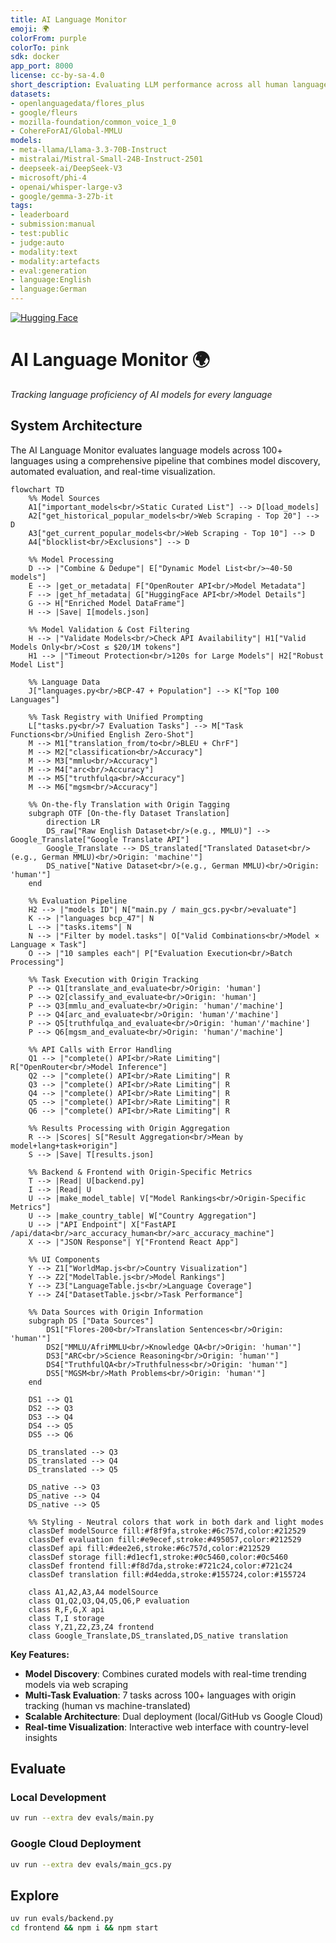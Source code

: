 ```yaml
---
title: AI Language Monitor
emoji: 🌍
colorFrom: purple
colorTo: pink
sdk: docker
app_port: 8000
license: cc-by-sa-4.0
short_description: Evaluating LLM performance across all human languages.
datasets:
- openlanguagedata/flores_plus
- google/fleurs
- mozilla-foundation/common_voice_1_0
- CohereForAI/Global-MMLU
models:
- meta-llama/Llama-3.3-70B-Instruct
- mistralai/Mistral-Small-24B-Instruct-2501
- deepseek-ai/DeepSeek-V3
- microsoft/phi-4
- openai/whisper-large-v3
- google/gemma-3-27b-it
tags:
- leaderboard
- submission:manual
- test:public
- judge:auto
- modality:text
- modality:artefacts
- eval:generation
- language:English
- language:German
---
```


<!--
Check out the configuration reference at https://huggingface.co/docs/hub/spaces-config-reference 
For tag meaning, see https://huggingface.co/spaces/leaderboards/LeaderboardsExplorer
-->


[![Hugging Face](https://img.shields.io/badge/🤗%20Hugging%20Face-Space-purple)](https://huggingface.co/spaces/datenlabor-bmz/ai-language-monitor)

# AI Language Monitor 🌍

_Tracking language proficiency of AI models for every language_

## System Architecture

The AI Language Monitor evaluates language models across 100+ languages using a comprehensive pipeline that combines model discovery, automated evaluation, and real-time visualization.

```mermaid
flowchart TD
    %% Model Sources
    A1["important_models<br/>Static Curated List"] --> D[load_models]
    A2["get_historical_popular_models<br/>Web Scraping - Top 20"] --> D
    A3["get_current_popular_models<br/>Web Scraping - Top 10"] --> D
    A4["blocklist<br/>Exclusions"] --> D
    
    %% Model Processing
    D --> |"Combine & Dedupe"| E["Dynamic Model List<br/>~40-50 models"]
    E --> |get_or_metadata| F["OpenRouter API<br/>Model Metadata"]
    F --> |get_hf_metadata| G["HuggingFace API<br/>Model Details"]
    G --> H["Enriched Model DataFrame"]
    H --> |Save| I[models.json]
    
    %% Model Validation & Cost Filtering
    H --> |"Validate Models<br/>Check API Availability"| H1["Valid Models Only<br/>Cost ≤ $20/1M tokens"]
    H1 --> |"Timeout Protection<br/>120s for Large Models"| H2["Robust Model List"]
    
    %% Language Data
    J["languages.py<br/>BCP-47 + Population"] --> K["Top 100 Languages"]
    
    %% Task Registry with Unified Prompting
    L["tasks.py<br/>7 Evaluation Tasks"] --> M["Task Functions<br/>Unified English Zero-Shot"]
    M --> M1["translation_from/to<br/>BLEU + ChrF"]
    M --> M2["classification<br/>Accuracy"]
    M --> M3["mmlu<br/>Accuracy"]
    M --> M4["arc<br/>Accuracy"] 
    M --> M5["truthfulqa<br/>Accuracy"]
    M --> M6["mgsm<br/>Accuracy"]
    
    %% On-the-fly Translation with Origin Tagging
    subgraph OTF [On-the-fly Dataset Translation]
        direction LR
        DS_raw["Raw English Dataset<br/>(e.g., MMLU)"] --> Google_Translate["Google Translate API"]
        Google_Translate --> DS_translated["Translated Dataset<br/>(e.g., German MMLU)<br/>Origin: 'machine'"]
        DS_native["Native Dataset<br/>(e.g., German MMLU)<br/>Origin: 'human'"]
    end
    
    %% Evaluation Pipeline
    H2 --> |"models ID"| N["main.py / main_gcs.py<br/>evaluate"]
    K --> |"languages bcp_47"| N
    L --> |"tasks.items"| N
    N --> |"Filter by model.tasks"| O["Valid Combinations<br/>Model × Language × Task"]
    O --> |"10 samples each"| P["Evaluation Execution<br/>Batch Processing"]
    
    %% Task Execution with Origin Tracking
    P --> Q1[translate_and_evaluate<br/>Origin: 'human']
    P --> Q2[classify_and_evaluate<br/>Origin: 'human']
    P --> Q3[mmlu_and_evaluate<br/>Origin: 'human'/'machine']
    P --> Q4[arc_and_evaluate<br/>Origin: 'human'/'machine']
    P --> Q5[truthfulqa_and_evaluate<br/>Origin: 'human'/'machine']
    P --> Q6[mgsm_and_evaluate<br/>Origin: 'human'/'machine']
    
    %% API Calls with Error Handling
    Q1 --> |"complete() API<br/>Rate Limiting"| R["OpenRouter<br/>Model Inference"]
    Q2 --> |"complete() API<br/>Rate Limiting"| R
    Q3 --> |"complete() API<br/>Rate Limiting"| R
    Q4 --> |"complete() API<br/>Rate Limiting"| R
    Q5 --> |"complete() API<br/>Rate Limiting"| R
    Q6 --> |"complete() API<br/>Rate Limiting"| R
    
    %% Results Processing with Origin Aggregation
    R --> |Scores| S["Result Aggregation<br/>Mean by model+lang+task+origin"]
    S --> |Save| T[results.json]
    
    %% Backend & Frontend with Origin-Specific Metrics
    T --> |Read| U[backend.py]
    I --> |Read| U
    U --> |make_model_table| V["Model Rankings<br/>Origin-Specific Metrics"]
    U --> |make_country_table| W["Country Aggregation"]
    U --> |"API Endpoint"| X["FastAPI /api/data<br/>arc_accuracy_human<br/>arc_accuracy_machine"]
    X --> |"JSON Response"| Y["Frontend React App"]
    
    %% UI Components
    Y --> Z1["WorldMap.js<br/>Country Visualization"]
    Y --> Z2["ModelTable.js<br/>Model Rankings"]
    Y --> Z3["LanguageTable.js<br/>Language Coverage"]
    Y --> Z4["DatasetTable.js<br/>Task Performance"]
    
    %% Data Sources with Origin Information
    subgraph DS ["Data Sources"]
        DS1["Flores-200<br/>Translation Sentences<br/>Origin: 'human'"]
        DS2["MMLU/AfriMMLU<br/>Knowledge QA<br/>Origin: 'human'"]
        DS3["ARC<br/>Science Reasoning<br/>Origin: 'human'"]
        DS4["TruthfulQA<br/>Truthfulness<br/>Origin: 'human'"]
        DS5["MGSM<br/>Math Problems<br/>Origin: 'human'"]
    end
    
    DS1 --> Q1
    DS2 --> Q3
    DS3 --> Q4
    DS4 --> Q5
    DS5 --> Q6
    
    DS_translated --> Q3
    DS_translated --> Q4
    DS_translated --> Q5
    
    DS_native --> Q3
    DS_native --> Q4
    DS_native --> Q5
    
    %% Styling - Neutral colors that work in both dark and light modes
    classDef modelSource fill:#f8f9fa,stroke:#6c757d,color:#212529
    classDef evaluation fill:#e9ecef,stroke:#495057,color:#212529
    classDef api fill:#dee2e6,stroke:#6c757d,color:#212529
    classDef storage fill:#d1ecf1,stroke:#0c5460,color:#0c5460
    classDef frontend fill:#f8d7da,stroke:#721c24,color:#721c24
    classDef translation fill:#d4edda,stroke:#155724,color:#155724
    
    class A1,A2,A3,A4 modelSource
    class Q1,Q2,Q3,Q4,Q5,Q6,P evaluation
    class R,F,G,X api
    class T,I storage
    class Y,Z1,Z2,Z3,Z4 frontend
    class Google_Translate,DS_translated,DS_native translation
```

**Key Features:**
- **Model Discovery**: Combines curated models with real-time trending models via web scraping
- **Multi-Task Evaluation**: 7 tasks across 100+ languages with origin tracking (human vs machine-translated)
- **Scalable Architecture**: Dual deployment (local/GitHub vs Google Cloud)
- **Real-time Visualization**: Interactive web interface with country-level insights

## Evaluate

### Local Development
```bash
uv run --extra dev evals/main.py
```

### Google Cloud Deployment
```bash
uv run --extra dev evals/main_gcs.py
```

## Explore

```bash
uv run evals/backend.py
cd frontend && npm i && npm start
```
